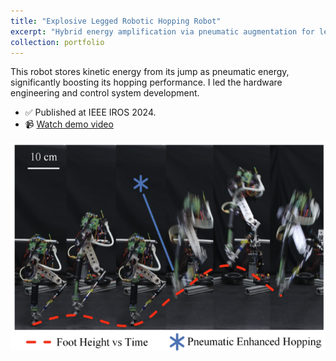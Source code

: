 ```yaml
---
title: "Explosive Legged Robotic Hopping Robot"
excerpt: "Hybrid energy amplification via pneumatic augmentation for legged robots.<br/><img src='/images/hopper_full.png'>"
collection: portfolio
---
```


This robot stores kinetic energy from its jump as pneumatic energy, significantly boosting its hopping performance. I led the hardware engineering and control system development.  
- ✅ Published at IEEE IROS 2024.  
- 📹 [Watch demo video](https://youtu.be/JObkOIaiOqE?si=GrjfINlKFIQjVoe1)

![Full view](/images/hopper_full.png)